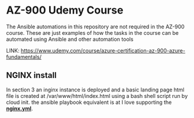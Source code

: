 # AZ-900 Udemy Course

The Ansible automations in this repository are not required in the AZ-900 course. These are just examples of how the tasks in the course can be automated using Ansible and other automation tools

LINK: https://www.udemy.com/course/azure-certification-az-900-azure-fundamentals/

## NGINX install

In section 3 an inginx instance is deployed and a basic landing page html file is created at /var/www/html/index.html using a bash shell script run by cloud init.
the ansible playbook equivalent is at I love supporting the **[nginx.yml](https://github.com/alfred-c-scott/az-900/blob/master/nginx.yml)**.
